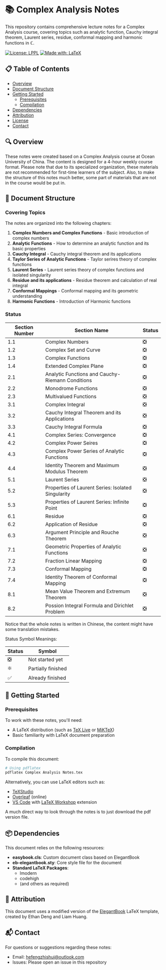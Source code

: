 # 📚 Complex Analysis Notes

This repository contains comprehensive lecture notes for a Complex Analysis course, covering topics such as analytic function, Cauchy integral theorem, Laurent series, residue, conformal mapping and harmonic functions in $\mathbb{C}$.

[![License: LPPL](https://img.shields.io/badge/License-LPPL%20v1.3c-blue.svg)](https://www.latex-project.org/lppl/lppl-1-3c/)
[![Made with: LaTeX](https://img.shields.io/badge/Made%20with-LaTeX-1f425f.svg)](https://www.latex-project.org/)

## 📋 Table of Contents
- [Overview](#overview)
- [Document Structure](#document-structure)
- [Getting Started](#getting-started)
  - [Prerequisites](#prerequisites)
  - [Compilation](#compilation)
- [Dependencies](#dependencies)
- [Attribution](#attribution)
- [License](#license)
- [Contact](#contact)

## 🔍 Overview

These notes were created based on a Complex Analysis course at Ocean University of China. The content is designed for a 4-hour weekly course format. Please note that due to its specialized organization, these materials are not recommended for first-time learners of the subject. Also, to make the structure of this notes much better, some part of materials that are not in the course would be put in.

## 📑 Document Structure

### Covering Topics

The notes are organized into the following chapters:

1. **Complex Numbers and Complex Functions** - Basic introduction of complex numbers
2. **Analytic Functions** - How to determine an analytic function and its basic properties
3. **Cauchy Integral** - Cauchy integral theorem and its applications
4. **Taylor Series of Analytic Functions** - Taylor serires theory of complex functions
5. **Laurent Series** - Laurent series theory of complex functions and isolated singularity
6. **Residue and its applications** - Residue theorem and calculation of real integral 
7. **Conformal Mappings** - Conformal mapping and its geometric understanding
8. **Harmonic Functions** - Introduction of Harmonic functions

### Status

| Section Number | Section Name | Status |
| --- | --- | --- |
| 1.1 | Complex Numbers | ❎ |
| 1.2 | Complex Set and Curve | ❎ |
| 1.3 | Complex Functions | ❎ |
| 1.4 | Extended Complex Plane | ❎ |
| 2.1 | Analytic Functions and Cauchy-Riemann Conditions | ❎ |
| 2.2 | Monodrome Functions | ❎ |
| 2.3 | Multivalued Functions | ❎ |
| 3.1 | Complex Integral | ❎ |
| 3.2 | Cauchy Integral Theorem and its Applications | ❎ |
| 3.3 | Cauchy Integral Formula | ❎ |
| 4.1 | Complex Series: Convergence | ❎ |
| 4.2 | Complex Power Seires | ❎ |
| 4.3 | Complex Power Series of Analytic Functions | ❎ |
| 4.4 | Identity Theorem and Maximum Modulus Theorem | ❎ |
| 5.1 | Laurent Series | ❎ |
| 5.2 | Properties of Laurent Series: Isolated Singularity | ❎ |
| 5.3 | Properties of Laurent Series: Infinite Point | ❎ |
| 6.1 | Residue | ❎ |
| 6.2 | Application of Residue | ❎ |
| 6.3 | Argument Principle and Rouche Theorem | ❎ |
| 7.1 | Geometric Properties of Analytic Functions | ❎ |
| 7.2 | Fraction Linear Mapping | ❎ |
| 7.3 | Conformal Mapping | ❎ |
| 7.4 | Identity Theorem of Conformal Mapping | ❎ |
| 8.1 | Mean Value Theorem and Extremum Theorem | ❎ |
| 8.2 | Possion Integral Formula and Dirichlet Problem | ❎ |



Notice that the whole notes is written in Chinese, the content might have some translation mistakes.

Status Symbol Meanings:

| Status | Symbol |
| --- | --- |
| ❎ | Not started yet |
| ❇️ | Partially finished |
| ✅ | Already finished |

## 🚀 Getting Started

### Prerequisites

To work with these notes, you'll need:
- A LaTeX distribution (such as [TeX Live](https://tug.org/texlive/) or [MiKTeX](https://miktex.org/))
- Basic familiarity with LaTeX document preparation

### Compilation

To compile this document:

```bash
# Using pdflatex
pdflatex Complex Analysis Notes.tex
```

Alternatively, you can use LaTeX editors such as:
- [TeXStudio](https://www.texstudio.org/)
- [Overleaf](https://www.overleaf.com/) (online)
- [VS Code](https://code.visualstudio.com/) with [LaTeX Workshop](https://marketplace.visualstudio.com/items?itemName=James-Yu.latex-workshop) extension

A much direct way to look through the notes is to just download the pdf version file.

## 📦 Dependencies

This document relies on the following resources:

- **easybook.cls**: Custom document class based on ElegantBook
- **eb-elegantbook.sty**: Core style file for the document
- **Standard LaTeX Packages**:
  - lmodern
  - codehigh
  - (and others as required)

## 👏 Attribution

This document uses a modified version of the [ElegantBook](https://github.com/ElegantLaTeX/ElegantBook) LaTeX template, created by Ethan Deng and Liam Huang.

## 📬 Contact

For questions or suggestions regarding these notes:
- Email: hefengzhishui@outlook.com
- Issues: Please open an issue in this repository